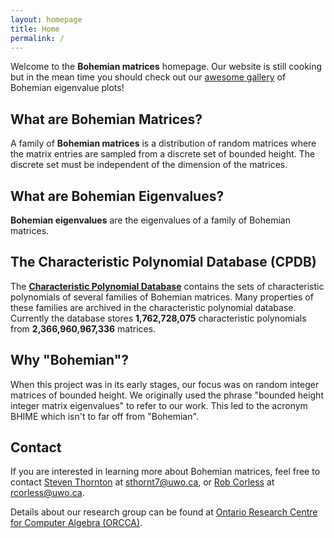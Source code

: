 ```yaml
---
layout: homepage
title: Home
permalink: /
---
```


Welcome to the __Bohemian matrices__ homepage. Our website is still cooking but in the mean time you should check out our <a href="{{ '/gallery' | prepend: site.baseurl | prepend: site.url }}">awesome gallery</a> of Bohemian eigenvalue plots!

## What are Bohemian Matrices?
A family of __Bohemian matrices__ is a distribution of random matrices where the matrix entries are sampled from a discrete set of bounded height. The discrete set must be independent of the dimension of the matrices.

## What are Bohemian Eigenvalues?
__Bohemian eigenvalues__ are the eigenvalues of a family of Bohemian matrices.

## The Characteristic Polynomial Database (CPDB)
The [__Characteristic Polynomial Database__](cpdb) contains the sets of characteristic polynomials of several families of Bohemian matrices. Many properties of these families are archived in the characteristic polynomial database. Currently the database stores __1,762,728,075__ characteristic polynomials from __2,366,960,967,336__ matrices.

## Why "Bohemian"?
When this project was in its early stages, our focus was on random integer matrices of bounded height. We originally used the phrase "bounded height integer matrix eigenvalues" to refer to our work. This led to the acronym BHIME which isn't to far off from "Bohemian".

## Contact
If you are interested in learning more about Bohemian matrices, feel free to contact <a href="http://steventhornton.ca" target="_blank">Steven Thornton</a> at <a href="mailto:sthornt7@uwo.ca">sthornt7@uwo.ca</a>, or <a href="http://www.apmaths.uwo.ca/~rcorless/" target="_blank">Rob Corless</a> at <a href="mailto:rcorless@uwo.ca">rcorless@uwo.ca</a>.

Details about our research group can be found at <a href="http://www.orcca.on.ca/" target="_blank">Ontario Research Centre for Computer Algebra (ORCCA)</a>.
